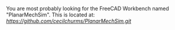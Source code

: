 You are most probably looking for the FreeCAD Workbench named "PlanarMechSim".  This is located at:
<em> https://github.com/cecilchurms/PlanarMechSim.git</em>

